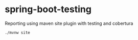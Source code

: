 # spring-boot-testing


Reporting using maven site plugin with testing and cobertura

```
./mvnw site
```
